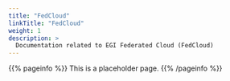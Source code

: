 ```yaml
---
title: "FedCloud"
linkTitle: "FedCloud"
weight: 1
description: >
  Documentation related to EGI Federated Cloud (FedCloud)
---
```


{{% pageinfo %}}
This is a placeholder page.
{{% /pageinfo %}}
